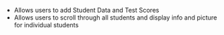 - Allows users to add Student Data and Test Scores
- Allows users to scroll through all students and display info and picture for individual students

